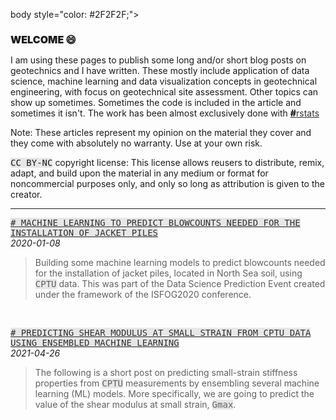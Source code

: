 body style="color: #2F2F2F;">

<h2 style="font-size: 16px; font-weight: 900;">WELCOME 😄</h2>  

<p>I am using these pages to publish some long and/or short blog posts on geotechnics and I have written. These mostly include application of data science, machine learning and data visualization concepts in geotechnical engineering, with focus on geotechnical site assessment. Other topics can show up sometimes. Sometimes the code is included in the article and sometimes it isn't. The work has been almost exclusively done with <a style="color: #2F2F2F;" href="https://www.r-project.org/" target="_blank"><span style="color: #2F2F2F; font-weight: 900;">#</span>rstats</a></p>

<p>Note: These articles represent my opinion on the material they cover and they come with absolutely no warranty. Use at your own risk.</p>

<p><span style="font-family: monospace; font-weight: normal; background-color: #E7E7E7">CC BY-NC</span> copyright license: This license allows reusers to distribute, remix, adapt, and build upon the material in any medium or format
for noncommercial purposes only, and only so long as attribution is given to the creator.</p>

<hr>    

<p style="font-weight: normal;"><a style="color:#2F2F2F; text-transform: uppercase;" href="https://erdirstats.github.io/isfog-2020-final.html" target="_blank"><span style="font-family: monospace; font-weight: normal; background-color: #E7E7E7"># Machine learning to predict blowcounts needed for the installation of jacket piles</span></a><br><span style="font-style: italic; font-weight: normal;">2020-01-08</span></p> 
<blockquote style="font-style: normal;">Building some machine learning models to predict blowcounts needed for the installation of jacket piles, located in North Sea soil, using <span style="font-family: monospace; background-color: #E7E7E7">CPTU</span> data. This was part of the Data Science Prediction Event created under the framework of the ISFOG2020 conference.</blockquote>

<br>    

<p style="font-weight: normal;"><a style="color:#2F2F2F; text-transform: uppercase;" href="https://erdirstats.github.io/small-strain-stiffness-final-02.html" target="_blank"><span style="font-family: monospace; font-weight: normal; background-color: #E7E7E7"># Predicting shear modulus at small strain from CPTU data using ensembled machine learning</span></a><br><span style="font-style: italic; font-weight: normal;">2021-04-26</span></p> 
<blockquote style="font-style: normal;">The following is a short post on predicting small-strain stiffness properties from <span style="font-family: monospace; background-color: #E7E7E7">CPTU</span> measurements by ensembling several machine learning (ML) models. More specifically, we are going to predict the value of the shear modulus at small strain, <span style="font-family:monospace;background-color:#E7E7E7">Gmax</span>.</blockquote> 

</body>
